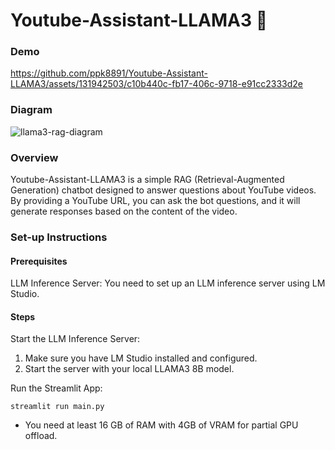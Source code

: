 # Youtube-Assistant-LLAMA3 🤖
### Demo


https://github.com/ppk8891/Youtube-Assistant-LLAMA3/assets/131942503/c10b440c-fb17-406c-9718-e91cc2333d2e

### Diagram
![llama3-rag-diagram](https://github.com/ppk8891/Youtube-Assistant-LLAMA3/assets/131942503/18700b39-5f13-4be1-9614-39eff24c0dd5)


### Overview
Youtube-Assistant-LLAMA3 is a simple RAG (Retrieval-Augmented Generation) chatbot designed to answer questions about YouTube videos.
By providing a YouTube URL, you can ask the bot questions, and it will generate responses based on the content of the video.

### Set-up Instructions
#### Prerequisites
LLM Inference Server: You need to set up an LLM inference server using LM Studio.

#### Steps
Start the LLM Inference Server:

1. Make sure you have LM Studio installed and configured.
2. Start the server with your local LLAMA3 8B model.

Run the Streamlit App:

``` streamlit run main.py ```

* You need at least 16 GB of RAM with 4GB of VRAM for partial GPU offload.
